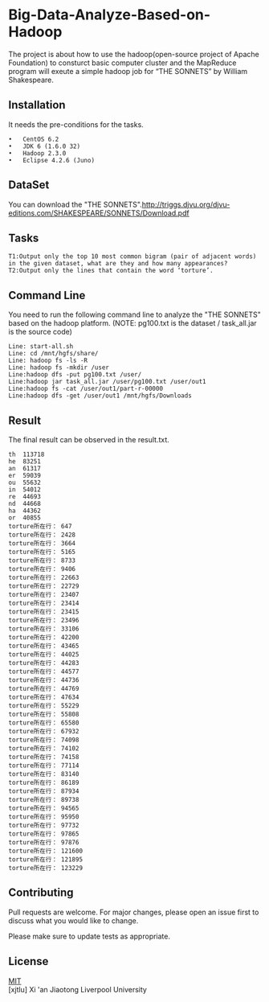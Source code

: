 # Big-Data-Analyze-Based-on-Hadoop
The project is about how to use the hadoop(open-source project of Apache Foundation) to consturct basic computer cluster and the MapReduce program will exeute a simple hadoop job for “THE SONNETS” by William Shakespeare. 

## Installation

It needs the pre-conditions for the tasks.
```
•	CentOS 6.2
•	JDK 6 (1.6.0 32)
•	Hadoop 2.3.0
•	Eclipse 4.2.6 (Juno)
```
## DataSet

You can download the "THE SONNETS".http://triggs.djvu.org/djvu-editions.com/SHAKESPEARE/SONNETS/Download.pdf

## Tasks

```
T1:Output only the top 10 most common bigram (pair of adjacent words) in the given dataset, what are they and how many appearances?
T2:Output only the lines that contain the word ‘torture’.
```

## Command Line
You need to run the following command line to analyze the "THE SONNETS" based on the hadoop platform. (NOTE: pg100.txt is the dataset / task_all.jar is the source code)
```
Line: start-all.sh
Line: cd /mnt/hgfs/share/
Line: hadoop fs -ls -R
Line: hadoop fs -mkdir /user
Line:hadoop dfs -put pg100.txt /user/
Line:hadoop jar task_all.jar /user/pg100.txt /user/out1
Line:hadoop fs -cat /user/out1/part-r-00000
Line:hadoop dfs -get /user/out1 /mnt/hgfs/Downloads
```

## Result
The final result can be observed in the result.txt.
```
th	113718
he	83251
an	61317
er	59039
ou	55632
in	54012
re	44693
nd	44668
ha	44362
or	40855
torture所在行：	647
torture所在行：	2428
torture所在行：	3664
torture所在行：	5165
torture所在行：	8733
torture所在行：	9406
torture所在行：	22663
torture所在行：	22729
torture所在行：	23407
torture所在行：	23414
torture所在行：	23415
torture所在行：	23496
torture所在行：	33106
torture所在行：	42200
torture所在行：	43465
torture所在行：	44025
torture所在行：	44283
torture所在行：	44577
torture所在行：	44736
torture所在行：	44769
torture所在行：	47634
torture所在行：	55229
torture所在行：	55808
torture所在行：	65580
torture所在行：	67932
torture所在行：	74098
torture所在行：	74102
torture所在行：	74158
torture所在行：	77114
torture所在行：	83140
torture所在行：	86189
torture所在行：	87934
torture所在行：	89738
torture所在行：	94565
torture所在行：	95950
torture所在行：	97732
torture所在行：	97865
torture所在行：	97876
torture所在行：	121600
torture所在行：	121895
torture所在行：	123229
```



## Contributing
Pull requests are welcome. For major changes, please open an issue first to discuss what you would like to change.

Please make sure to update tests as appropriate.
## License
[MIT](https://choosealicense.com/licenses/mit/)   
[xjtlu] Xi 'an Jiaotong Liverpool University
